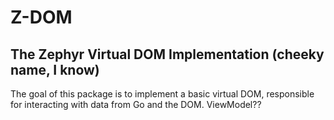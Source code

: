 # Z-DOM
## The Zephyr Virtual DOM Implementation (cheeky name, I know)

The goal of this package is to implement a basic virtual DOM, responsible for interacting with data from Go and the DOM. ViewModel??